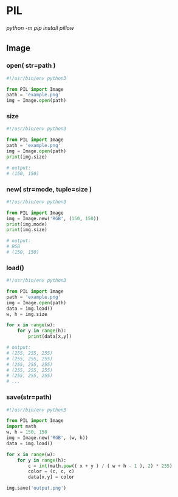 # PIL
###### python -m pip install pillow

## Image
### open( str=path )
```python
#!/usr/bin/env python3

from PIL import Image
path = 'example.png'
img = Image.open(path)
```
### size
```python
#!/usr/bin/env python3

from PIL import Image
path = 'example.png'
img = Image.open(path)
print(img.size)

# output:
# (150, 150)
```

### new( str=mode, tuple=size )
```python
#!/usr/bin/env python3

from PIL import Image
img = Image.new('RGB', (150, 150))
print(img.mode)
print(img.size)

# output:
# RGB
# (150, 150)
```

### load()
```python
#!/usr/bin/env python3

from PIL import Image
path = 'example.png'
img = Image.open(path)
data = img.load()
w, h = img.size

for x in range(w):
    for y in range(h):
        print(data[x,y])

# output:
# (255, 255, 255)
# (255, 255, 255)
# (255, 255, 255)
# (255, 255, 255)
# (255, 255, 255)
# ...
```

### save(str=path)
```python
#!/usr/bin/env python3

from PIL import Image
import math
w, h = 150, 150
img = Image.new('RGB', (w, h))
data = img.load()

for x in range(w):
    for y in range(h):
        c = int(math.pow(( x + y ) / ( w + h - 1 ), 2) * 255)
        color = (c, c, c)
        data[x,y] = color

img.save('output.png')
```